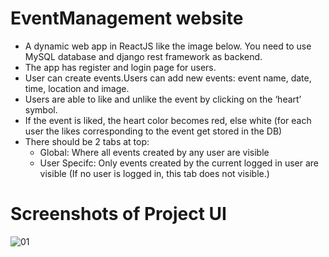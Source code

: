 # EventManagement website
 - A dynamic web app in ReactJS like the image below. You need to use MySQL database and django rest framework as backend.
 - The app has register and login page for users.
 - User can create events.Users can add new events: event name, date, time, location and image.
 - Users are able to like and unlike the event by clicking on the ‘heart’ symbol.
 - If the event is liked, the heart color becomes red, else white (for each user the likes corresponding to the event get stored in the DB)
 - There should be 2 tabs at top:
   - Global: Where all events created by any user are visible
   - User Specifc: Only events created by the current logged in user are visible (If no user is logged in, this tab does not visible.)

# Screenshots of Project UI

![01](https://github.com/QuantumCode01/eventmanagementwebsite/assets/121271945/39930223-a321-4f33-9ca7-96f51d50a44e)

